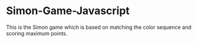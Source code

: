 # Simon-Game-Javascript
This is the Simon game which is based on matching the color sequence and scoring maximum points.
